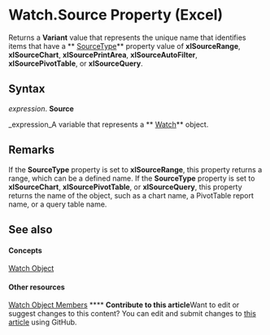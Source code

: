 
# Watch.Source Property (Excel)

Returns a  **Variant** value that represents the unique name that identifies items that have a ** [SourceType](17c41741-1bca-0c07-d113-fd68ba7add75.md)** property value of **xlSourceRange**,  **xlSourceChart**,  **xlSourcePrintArea**,  **xlSourceAutoFilter**,  **xlSourcePivotTable**, or  **xlSourceQuery**.


## Syntax

 _expression_. **Source**

 _expression_A variable that represents a  ** [Watch](21b84863-55a8-e942-1941-bbe81ec3c7e2.md)** object.


## Remarks

If the  **SourceType** property is set to **xlSourceRange**, this property returns a range, which can be a defined name. If the  **SourceType** property is set to **xlSourceChart**,  **xlSourcePivotTable**, or  **xlSourceQuery**, this property returns the name of the object, such as a chart name, a PivotTable report name, or a query table name.


## See also


#### Concepts


 [Watch Object](21b84863-55a8-e942-1941-bbe81ec3c7e2.md)
#### Other resources


 [Watch Object Members](c133b6d5-f147-458b-0d4e-12b6d015e64c.md)
****   **Contribute to this article**Want to edit or suggest changes to this content? You can edit and submit changes to  [this article](https://github.com/jhershey00/VBA_Excel_Test/OpenXMLCon/articles/d21d19fb-cef2-b1c9-b3b7-4393ccbcec8c.md) using GitHub.

